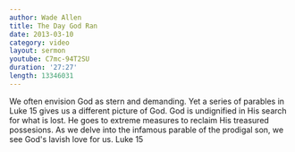 ```yaml
--- 
author: Wade Allen 
title: The Day God Ran 
date: 2013-03-10 
category: video
layout: sermon
youtube: C7mc-94T2SU
duration: '27:27'
length: 13346031
---
```


We often envision God as stern and demanding. Yet a series of parables in Luke 15 gives us a different picture of God. God is undignified in His search for what is lost. He goes to extreme measures to reclaim His treasured possesions. As we delve into the infamous parable of the prodigal son, we see God's lavish love for us. Luke 15